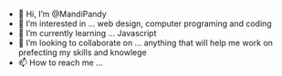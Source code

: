 - 👋 Hi, I’m @MandiPandy
- 👀 I’m interested in ... web design, computer programing and coding 
- 🌱 I’m currently learning ... Javascript
- 💞️ I’m looking to collaborate on ... anything that will help me work on prefecting my skills and knowlege 
- 📫 How to reach me ...

<!---
MandiPandy/MandiPandy is a ✨ special ✨ repository because its `README.md` (this file) appears on your GitHub profile.
You can click the Preview link to take a look at your changes.
--->
